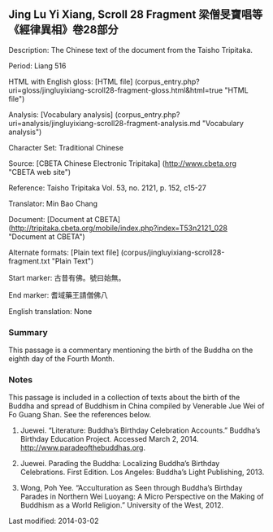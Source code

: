 ##  Jing Lu Yi Xiang, Scroll 28 Fragment 梁僧旻寶唱等 《經律異相》卷28部分

Description: The Chinese text of the document from the Taisho Tripitaka.

Period: Liang 516

HTML with English gloss: [HTML file] (corpus_entry.php?uri=gloss/jingluyixiang-scroll28-fragment-gloss.html&html=true "HTML file")

Analysis: [Vocabulary analysis] (corpus_entry.php?uri=analysis/jingluyixiang-scroll28-fragment-analysis.md "Vocabulary analysis")

Character Set: Traditional Chinese

Source: [CBETA Chinese Electronic Tripitaka] (http://www.cbeta.org "CBETA web site")

Reference: Taisho Tripitaka Vol. 53, no. 2121, p. 152, c15-27

Translator: Min Bao Chang

Document: [Document at CBETA] (http://tripitaka.cbeta.org/mobile/index.php?index=T53n2121_028 "Document at CBETA")

Alternate formats: [Plain text file] (corpus/jingluyixiang-scroll28-fragment.txt "Plain Text")

Start marker: 古昔有佛。號曰始無。

End marker: 耆域藥王請僧佛八

English	translation: None

### Summary
This passage is a commentary mentioning the birth of the Buddha on the eighth day of the Fourth Month.

### Notes
This passage is included in a collection of texts about the birth of the Buddha and spread of Buddhism in China compiled by Venerable Jue Wei of Fo Guang Shan. See the references below.

1. Juewei. “Literature: Buddha’s Birthday Celebration Accounts.” Buddha’s Birthday Education Project. Accessed March 2, 2014. <a href="http://www.paradeofthebuddhas.org">http://www.paradeofthebuddhas.org</a>.

2. Juewei. Parading the Buddha: Localizing Buddha’s Birthday Celebrations. First Edition. Los Angeles: Buddha’s Light Publishing, 2013.

3. Wong, Poh Yee. “Acculturation as Seen through Buddha’s Birthday Parades in Northern Wei Luoyang: A Micro Perspective on the Making of Buddhism as a World Religion.” University of the West, 2012.

Last modified: 2014-03-02

